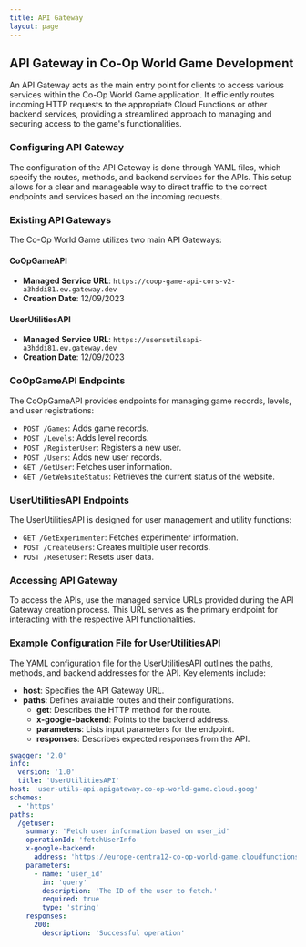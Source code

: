 ```yaml
---
title: API Gateway
layout: page
---
```


## API Gateway in Co-Op World Game Development

An API Gateway acts as the main entry point for clients to access various services within the Co-Op World Game application. It efficiently routes incoming HTTP requests to the appropriate Cloud Functions or other backend services, providing a streamlined approach to managing and securing access to the game's functionalities.

### Configuring API Gateway

The configuration of the API Gateway is done through YAML files, which specify the routes, methods, and backend services for the APIs. This setup allows for a clear and manageable way to direct traffic to the correct endpoints and services based on the incoming requests.

### Existing API Gateways

The Co-Op World Game utilizes two main API Gateways:

#### CoOpGameAPI

- **Managed Service URL**: `https://coop-game-api-cors-v2-a3hddi81.ew.gateway.dev`
- **Creation Date**: 12/09/2023

#### UserUtilitiesAPI

- **Managed Service URL**: `https://usersutilsapi-a3hddi81.ew.gateway.dev`
- **Creation Date**: 12/09/2023

### CoOpGameAPI Endpoints

The CoOpGameAPI provides endpoints for managing game records, levels, and user registrations:

- `POST /Games`: Adds game records.
- `POST /Levels`: Adds level records.
- `POST /RegisterUser`: Registers a new user.
- `POST /Users`: Adds new user records.
- `GET /GetUser`: Fetches user information.
- `GET /GetWebsiteStatus`: Retrieves the current status of the website.

### UserUtilitiesAPI Endpoints

The UserUtilitiesAPI is designed for user management and utility functions:

- `GET /GetExperimenter`: Fetches experimenter information.
- `POST /CreateUsers`: Creates multiple user records.
- `POST /ResetUser`: Resets user data.

### Accessing API Gateway

To access the APIs, use the managed service URLs provided during the API Gateway creation process. This URL serves as the primary endpoint for interacting with the respective API functionalities.

### Example Configuration File for UserUtilitiesAPI

The YAML configuration file for the UserUtilitiesAPI outlines the paths, methods, and backend addresses for the API. Key elements include:

- **host**: Specifies the API Gateway URL.
- **paths**: Defines available routes and their configurations.
  - **get**: Describes the HTTP method for the route.
  - **x-google-backend**: Points to the backend address.
  - **parameters**: Lists input parameters for the endpoint.
  - **responses**: Describes expected responses from the API.

```yaml
swagger: '2.0'
info:
  version: '1.0'
  title: 'UserUtilitiesAPI'
host: 'user-utils-api.apigateway.co-op-world-game.cloud.goog'
schemes:
  - 'https'
paths:
  /getuser:
    summary: 'Fetch user information based on user_id'
    operationId: 'fetchUserInfo'
    x-google-backend:
      address: 'https://europe-centra12-co-op-world-game.cloudfunctions.net/fetchUserInfo'
    parameters:
      - name: 'user_id'
        in: 'query'
        description: 'The ID of the user to fetch.'
        required: true
        type: 'string'
    responses:
      200:
        description: 'Successful operation'
